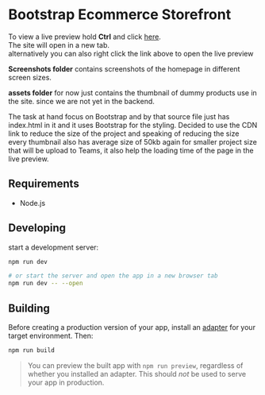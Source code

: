 # Bootstrap Ecommerce Storefront

To view a live preview hold **Ctrl** and click
[here](http://bootstrap-ecommerce.vercel.app/).  
The site will open in a new tab.  
alternatively you can also right click the link above to open the live preview

**Screenshots folder** contains screenshots of the homepage in different screen sizes.

**assets folder** for now just contains the thumbnail of dummy products use in the site. since we are not yet in the backend.

The task at hand focus on Bootstrap and by that source file just has index.html in it and it uses Bootstrap for the styling. Decided to use the CDN link to reduce the size of the project and speaking of reducing the size every thumbnail also has average size of 50kb again for smaller project size that will be upload to Teams, it also help the loading time of the page in the live preview.


## Requirements
- Node.js

## Developing

start a development server:

```bash
npm run dev

# or start the server and open the app in a new browser tab
npm run dev -- --open
```

## Building

Before creating a production version of your app, install an [adapter](https://kit.svelte.dev/docs#adapters) for your target environment. Then:

```bash
npm run build
```

> You can preview the built app with `npm run preview`, regardless of whether you installed an adapter. This should _not_ be used to serve your app in production.
